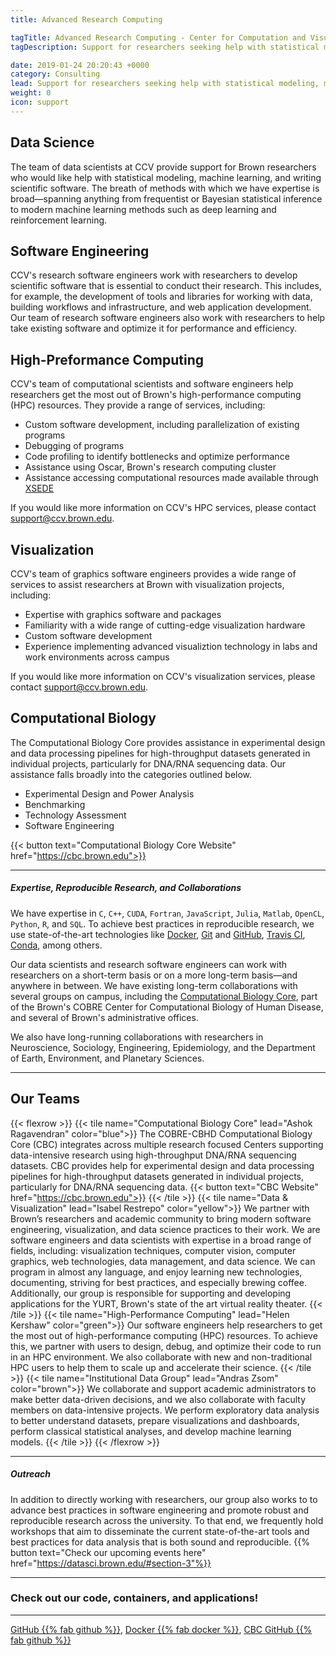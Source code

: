 ```yaml
---
title: Advanced Research Computing

tagTitle: Advanced Research Computing - Center for Computation and Visualization
tagDescription: Support for researchers seeking help with statistical modeling, machine learning, data mining, data visualization, computational biology, high-performance computing, and software engineering

date: 2019-01-24 20:20:43 +0000
category: Consulting
lead: Support for researchers seeking help with statistical modeling, machine learning, data mining, data visualization, computational biology, high-performance computing, and software engineering.
weight: 0
icon: support
---
```


## Data Science

The team of data scientists at CCV provide support for Brown researchers who would like help with statistical modeling, machine learning, and writing scientific software.
The breath of methods with which we have expertise is broad—spanning anything from frequentist or Bayesian statistical inference to modern machine learning methods such as deep learning and reinforcement learning.

## Software Engineering

CCV's research software engineers work with researchers to develop scientific software that is essential to conduct their research. This includes, for example, the development of tools and libraries for working with data, building workflows and infrastructure, and web application development. Our team of research software engineers also work with researchers to help take existing software and optimize it for performance and efficiency.

## High-Preformance Computing

CCV's team of computational scientists and software engineers help researchers get the most out of Brown's high-performance computing (HPC) resources. They provide a range of services, including:

* Custom software development, including parallelization of existing programs
* Debugging of programs
* Code profiling to identify bottlenecks and optimize performance
* Assistance using Oscar, Brown's research computing cluster
* Assistance accessing computational resources made available through [XSEDE](https://www.xsede.org)

If you would like more information on CCV's HPC services, please contact [support@ccv.brown.edu](mailto:support@ccv.brown.edu).

## Visualization

CCV's team of graphics software engineers provides a wide range of services to assist researchers at Brown with visualization projects, including:
 - Expertise with graphics software and packages
 - Familiarity with a wide range of cutting-edge visualization hardware
 - Custom software development  
 - Experience implementing advanced visualiztion technology in labs and work environments across campus

If you would like more information on CCV's visualization services, please contact [support@ccv.brown.edu](mailto:support@ccv.brown.edu).

## Computational Biology

The Computational Biology Core provides assistance in experimental design and data processing pipelines for high-throughput datasets generated in individual projects, particularly for DNA/RNA sequencing data. Our assistance falls broadly into the categories outlined below.

- Experimental Design and Power Analysis
- Benchmarking
- Technology Assessment
- Software Engineering

{{< button text="Computational Biology Core Website" href="https://cbc.brown.edu">}}


----

##### Expertise, Reproducible Research, and Collaborations  



We have expertise in `C`, `C++`, `CUDA`, `Fortran`, `JavaScript`, `Julia`, `Matlab`, `OpenCL`, `Python`, `R`, and `SQL`. To achieve best practices in reproducible research, we use state-of-the-art technologies like [Docker](https://docker.com), [Git](https://git-scm.com/) and [GitHub](https://github.com), [Travis CI](https://travis-ci.org), [Conda](https://conda.io), among others.

Our data scientists and research software engineers can work with researchers on a short-term basis or on a more long-term basis—and anywhere in between. We have existing long-term collaborations with several groups on campus, including the [Computational Biology Core](http://cbc.brown.edu), part of the Brown's COBRE Center for Computational Biology of Human Disease, and several of Brown's administrative offices.

We also have long-running collaborations with researchers in Neuroscience, Sociology, Engineering, Epidemiology, and the Department of Earth, Environment, and Planetary Sciences.

------
## Our Teams
{{< flexrow >}}
{{< tile name="Computational Biology Core" lead="Ashok Ragavendran" color="blue">}}
The COBRE-CBHD Computational Biology Core (CBC) integrates across multiple research focused Centers supporting data-intensive research using high-throughput DNA/RNA sequencing datasets. CBC provides help for experimental design and data processing pipelines for high-throughput datasets generated in individual projects, particularly for DNA/RNA sequencing data.
{{< button text="CBC Website" href="https://cbc.brown.edu">}}
{{< /tile >}}
{{< tile name="Data & Visualization" lead="Isabel Restrepo" color="yellow">}}
We partner with Brown’s researchers and academic community to bring modern software engineering, visualization, and data science practices to their work. We are software engineers and data scientists with expertise in a broad range of fields, including: visualization techniques, computer vision, computer graphics, web technologies, data management, and data science. We can program in almost any language, and enjoy learning new technologies, documenting, striving for best practices, and especially brewing coffee. Additionally, our group is responsible for supporting and developing applications for the YURT, Brown's state of the art virtual reality theater.
{{< /tile >}}
{{< tile name="High-Performance Computing" lead="Helen Kershaw" color="green">}}
Our software engineers help researchers to get the most out of high-performance computing (HPC) resources. To achieve this, we partner with users to design, debug, and optimize their code to run in an HPC environment. We also collaborate with new and non-traditional HPC users to help them to scale up and accelerate their science.
{{< /tile >}}
{{< tile name="Institutional Data Group" lead="Andras Zsom" color="brown">}}
We collaborate and support academic administrators to make better data-driven decisions, and we also collaborate with faculty members on data-intensive projects. We perform exploratory data analysis to better understand datasets, prepare visualizations and dashboards, perform classical statistical analyses, and develop machine learning models.
{{< /tile >}}
{{< /flexrow >}}

------
##### Outreach

In addition to directly working with researchers, our group also works to to advance best practices in software engineering and promote robust and reproducible research across the university. To that end, we frequently hold workshops that aim to disseminate the current state-of-the-art tools and best practices for data analysis that is both sound and reproducible.
{{% button text="Check our upcoming events here" href="https://datasci.brown.edu/#section-3"%}}

-------
### Check out our code, containers, and applications!
-------

[GitHub {{% fab github %}}](https://github.com/brown-ccv), [Docker {{% fab docker %}}](https://hub.docker.com/u/browndatasci), [CBC GitHub {{% fab github %}}](https://github.com/compbiocore)
